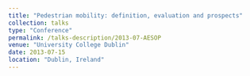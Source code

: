 ```yaml
---
title: "Pedestrian mobility: definition, evaluation and prospects"
collection: talks
type: "Conference"
permalink: /talks-description/2013-07-AESOP
venue: "University College Dublin"
date: 2013-07-15
location: "Dublin, Ireland"
---
```

